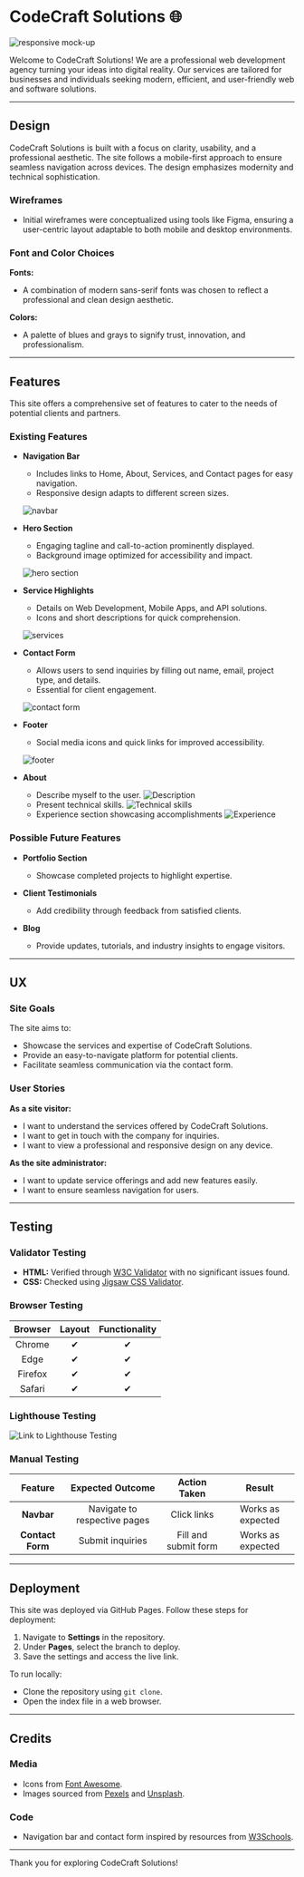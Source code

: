 # CodeCraft Solutions 🌐

![responsive mock-up](https://ahmedadam1998.github.io/Milestone-Project-1/img/logo-img.png)


Welcome to CodeCraft Solutions! We are a professional web development agency turning your ideas into digital reality. Our services are tailored for businesses and individuals seeking modern, efficient, and user-friendly web and software solutions.



---

## Design

CodeCraft Solutions is built with a focus on clarity, usability, and a professional aesthetic. The site follows a mobile-first approach to ensure seamless navigation across devices. The design emphasizes modernity and technical sophistication.

### Wireframes
- Initial wireframes were conceptualized using tools like Figma, ensuring a user-centric layout adaptable to both mobile and desktop environments.

### Font and Color Choices
**Fonts:**
- A combination of modern sans-serif fonts was chosen to reflect a professional and clean design aesthetic.

**Colors:**
- A palette of blues and grays to signify trust, innovation, and professionalism.

---

## Features

This site offers a comprehensive set of features to cater to the needs of potential clients and partners.

### Existing Features

- **Navigation Bar**
    - Includes links to Home, About, Services, and Contact pages for easy navigation.
    - Responsive design adapts to different screen sizes.

   ![navbar](https://ahmedadam1998.github.io/Milestone-Project-1/img/navbar-img.png)


- **Hero Section**
    - Engaging tagline and call-to-action prominently displayed.
    - Background image optimized for accessibility and impact.

    ![hero section](https://ahmedadam1998.github.io/Milestone-Project-1/img/hero-banner-img.png)


- **Service Highlights**
    - Details on Web Development, Mobile Apps, and API solutions.
    - Icons and short descriptions for quick comprehension.

    ![services](https://ahmedadam1998.github.io/Milestone-Project-1/img/services-img.png)


- **Contact Form**
    - Allows users to send inquiries by filling out name, email, project type, and details.
    - Essential for client engagement.

    ![contact form](https://ahmedadam1998.github.io/Milestone-Project-1/img/contact-img.png)

- **Footer**
    - Social media icons and quick links for improved accessibility.

    ![footer](https://ahmedadam1998.github.io/Milestone-Project-1/img/footer-img.png)

- **About**
    - Describe myself to the user.
    ![Description](https://ahmedadam1998.github.io/Milestone-Project-1/img/)
    - Present technical skills.
    ![Technical skills](https://ahmedadam1998.github.io/Milestone-Project-1/img/)
    - Experience section showcasing accomplishments
    ![Experience](https://ahmedadam1998.github.io/Milestone-Project-1/img/)
    

### Possible Future Features
- **Portfolio Section**
    - Showcase completed projects to highlight expertise.

- **Client Testimonials**
    - Add credibility through feedback from satisfied clients.

- **Blog**
    - Provide updates, tutorials, and industry insights to engage visitors.

---

## UX

### Site Goals
The site aims to:
- Showcase the services and expertise of CodeCraft Solutions.
- Provide an easy-to-navigate platform for potential clients.
- Facilitate seamless communication via the contact form.

### User Stories
**As a site visitor:**
- I want to understand the services offered by CodeCraft Solutions.
- I want to get in touch with the company for inquiries.
- I want to view a professional and responsive design on any device.

**As the site administrator:**
- I want to update service offerings and add new features easily.
- I want to ensure seamless navigation for users.

---

## Testing

### Validator Testing
- **HTML:** Verified through [W3C Validator](https://validator.w3.org/) with no significant issues found.
- **CSS:** Checked using [Jigsaw CSS Validator](https://jigsaw.w3.org/css-validator/).

### Browser Testing
| Browser     | Layout      | Functionality |
| :---------: | :----------:| :-----------: |
| Chrome      | ✔           | ✔             |
| Edge        | ✔           | ✔             |
| Firefox     | ✔           | ✔             |
| Safari      | ✔           | ✔             |

### Lighthouse Testing
![Link to Lighthouse Testing](https://pagespeed.web.dev/analysis/https-ahmedadam1998-github-io-Milestone-Project-1/npb003896o?hl=en-GB&form_factor=mobile)

### Manual Testing
| Feature     | Expected Outcome         | Action Taken       | Result             |
| :---------: | :-----------------------:| :----------------: | :----------------: |
| **Navbar**  | Navigate to respective pages | Click links       | Works as expected |
| **Contact Form** | Submit inquiries        | Fill and submit form | Works as expected |

---

## Deployment

This site was deployed via GitHub Pages. Follow these steps for deployment:
1. Navigate to **Settings** in the repository.
2. Under **Pages**, select the branch to deploy.
3. Save the settings and access the live link.

To run locally:
- Clone the repository using `git clone`.
- Open the index file in a web browser.

---

## Credits

### Media
- Icons from [Font Awesome](https://fontawesome.com/).
- Images sourced from [Pexels](https://www.pexels.com/) and [Unsplash](https://unsplash.com/).

### Code
- Navigation bar and contact form inspired by resources from [W3Schools](https://www.w3schools.com/).

---

Thank you for exploring CodeCraft Solutions!

